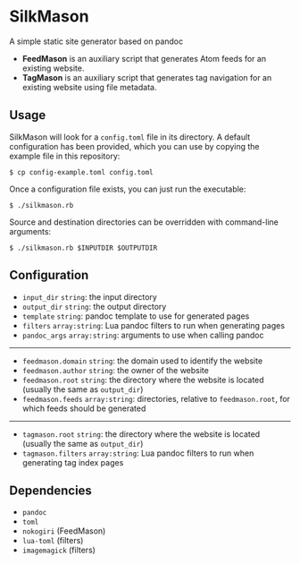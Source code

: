 # SilkMason

A simple static site generator based on pandoc

- **FeedMason** is an auxiliary script that generates Atom feeds for an existing website.
- **TagMason** is an auxiliary script that generates tag navigation for an existing website using file metadata.

## Usage

SilkMason will look for a `config.toml` file in its directory. A default configuration has been provided, which you can use by copying the example file in this repository:

`$ cp config-example.toml config.toml`

Once a configuration file exists, you can just run the executable:

`$ ./silkmason.rb`

Source and destination directories can be overridden with command-line arguments:

`$ ./silkmason.rb $INPUTDIR $OUTPUTDIR`

## Configuration

- `input_dir` `string`: the input directory
- `output_dir` `string`: the output directory
- `template` `string`: pandoc template to use for generated pages
- `filters` `array:string`: Lua pandoc filters to run when generating pages
- `pandoc_args` `array:string`: arguments to use when calling pandoc

---

- `feedmason.domain` `string`: the domain used to identify the website
- `feedmason.author` `string`: the owner of the website
- `feedmason.root` `string`: the directory where the website is located (usually the same as `output_dir`)
- `feedmason.feeds` `array:string`: directories, relative to `feedmason.root`, for which feeds should be generated

---

- `tagmason.root` `string`: the directory where the website is located (usually the same as `output_dir`)
- `tagmason.filters` `array:string`: Lua pandoc filters to run when generating tag index pages

## Dependencies

- `pandoc`
- `toml`
- `nokogiri` (FeedMason)
- `lua-toml` (filters)
- `imagemagick` (filters)